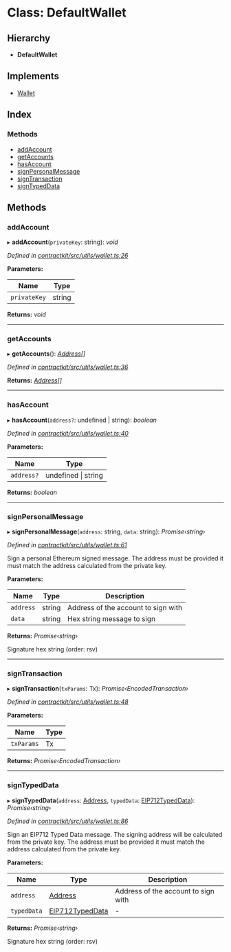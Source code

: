 # Class: DefaultWallet

## Hierarchy

* **DefaultWallet**

## Implements

* [Wallet](../interfaces/_utils_wallet_.wallet.md)

## Index

### Methods

* [addAccount](_utils_wallet_.defaultwallet.md#addaccount)
* [getAccounts](_utils_wallet_.defaultwallet.md#getaccounts)
* [hasAccount](_utils_wallet_.defaultwallet.md#hasaccount)
* [signPersonalMessage](_utils_wallet_.defaultwallet.md#signpersonalmessage)
* [signTransaction](_utils_wallet_.defaultwallet.md#signtransaction)
* [signTypedData](_utils_wallet_.defaultwallet.md#signtypeddata)

## Methods

###  addAccount

▸ **addAccount**(`privateKey`: string): *void*

*Defined in [contractkit/src/utils/wallet.ts:26](https://github.com/celo-org/celo-monorepo/blob/master/packages/contractkit/src/utils/wallet.ts#L26)*

**Parameters:**

Name | Type |
------ | ------ |
`privateKey` | string |

**Returns:** *void*

___

###  getAccounts

▸ **getAccounts**(): *[Address](../modules/_base_.md#address)[]*

*Defined in [contractkit/src/utils/wallet.ts:36](https://github.com/celo-org/celo-monorepo/blob/master/packages/contractkit/src/utils/wallet.ts#L36)*

**Returns:** *[Address](../modules/_base_.md#address)[]*

___

###  hasAccount

▸ **hasAccount**(`address?`: undefined | string): *boolean*

*Defined in [contractkit/src/utils/wallet.ts:40](https://github.com/celo-org/celo-monorepo/blob/master/packages/contractkit/src/utils/wallet.ts#L40)*

**Parameters:**

Name | Type |
------ | ------ |
`address?` | undefined &#124; string |

**Returns:** *boolean*

___

###  signPersonalMessage

▸ **signPersonalMessage**(`address`: string, `data`: string): *Promise‹string›*

*Defined in [contractkit/src/utils/wallet.ts:61](https://github.com/celo-org/celo-monorepo/blob/master/packages/contractkit/src/utils/wallet.ts#L61)*

Sign a personal Ethereum signed message.
The address must be provided it must match the address calculated from the private key.

**Parameters:**

Name | Type | Description |
------ | ------ | ------ |
`address` | string | Address of the account to sign with |
`data` | string | Hex string message to sign |

**Returns:** *Promise‹string›*

Signature hex string (order: rsv)

___

###  signTransaction

▸ **signTransaction**(`txParams`: Tx): *Promise‹EncodedTransaction›*

*Defined in [contractkit/src/utils/wallet.ts:48](https://github.com/celo-org/celo-monorepo/blob/master/packages/contractkit/src/utils/wallet.ts#L48)*

**Parameters:**

Name | Type |
------ | ------ |
`txParams` | Tx |

**Returns:** *Promise‹EncodedTransaction›*

___

###  signTypedData

▸ **signTypedData**(`address`: [Address](../modules/_base_.md#address), `typedData`: [EIP712TypedData](../interfaces/_utils_sign_typed_data_utils_.eip712typeddata.md)): *Promise‹string›*

*Defined in [contractkit/src/utils/wallet.ts:86](https://github.com/celo-org/celo-monorepo/blob/master/packages/contractkit/src/utils/wallet.ts#L86)*

Sign an EIP712 Typed Data message. The signing address will be calculated from the private key.
The address must be provided it must match the address calculated from the private key.

**Parameters:**

Name | Type | Description |
------ | ------ | ------ |
`address` | [Address](../modules/_base_.md#address) | Address of the account to sign with |
`typedData` | [EIP712TypedData](../interfaces/_utils_sign_typed_data_utils_.eip712typeddata.md) | - |

**Returns:** *Promise‹string›*

Signature hex string (order: rsv)
